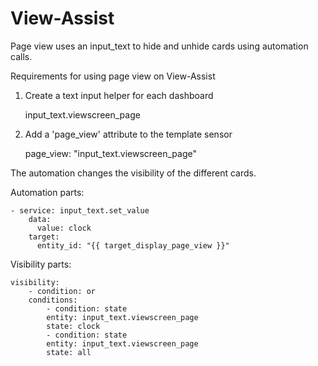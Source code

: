 # View-Assist

Page view uses an input_text to hide and unhide cards using automation calls.

Requirements for using page view on View-Assist

1. Create a text input helper for each dashboard  

    input_text.viewscreen_page


2. Add a 'page_view' attribute to the template sensor

    page_view: "input_text.viewscreen_page"



The automation changes the visibility of the different cards.

Automation parts:

```
- service: input_text.set_value
    data:
      value: clock
    target:
      entity_id: "{{ target_display_page_view }}"
```

Visibility parts:

    visibility:
        - condition: or
        conditions:
            - condition: state
            entity: input_text.viewscreen_page
            state: clock
            - condition: state
            entity: input_text.viewscreen_page
            state: all    
